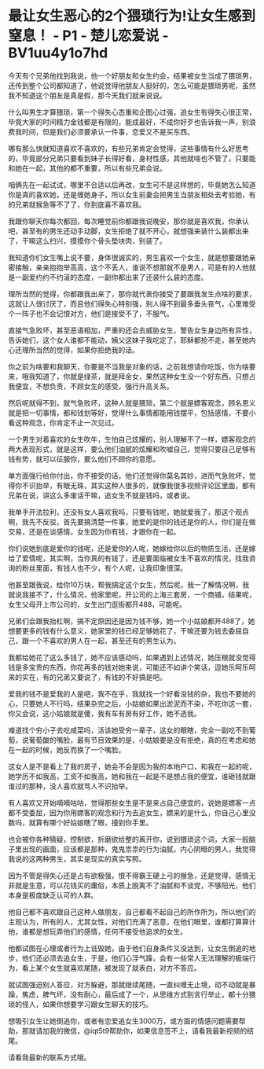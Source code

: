 # 最让女生恶心的2个猥琐行为!让女生感到窒息！ - P1 - 楚儿恋爱说 - BV1uu4y1o7hd

今天有个兄弟他找到我说，他一个好朋友和女生约会，结果被女生当成了猥琐男，还传到整个公司都知道了，他说觉得他朋友人挺好的，怎么可能是猥琐男呢，虽然我不知道这个朋友是真是假，那今天我们就来说说。

什么叫男生才算猥琐，第一个得失心态重和企图心过强，追女生有得失心很正常，毕竟大家的时间精力金钱都是有限的，能成最好，不成你好歹也告诉我一声，别浪费我时间，但是我们必须要承认一件事，恋爱又不是买东西。

哪有那么快就知道喜欢不喜欢的，有些兄弟肯定会觉得，这些事情有什么好思考的，毕竟部分兄弟只要看到妹子长得好看，身材性感，其他就啥也不管了，只要能和她在一起，其他的都不重要，所以有些兄弟会说。

咱俩先在一起试试，哪里不合适以后再改，女生可不是这样想的，毕竟她怎么知道你是真的喜欢她，还是缠她身子，所以女生前妻会把男生当朋友相处去考验她，有的兄弟就猴急等不了了，你到底喜不喜欢我。

我跟你聊天你每次都回，每次睡觉前你都跟我说晚安，那你就是喜欢我，你承认吧，甚至有的男生还动手动脚，女生拒绝了就不开心，就想强来装什么装都出来了，干嘛这么扫兴，摸摸你个骨头垫块肉，别装了。

我知道你们女生嘴上说不要，身体很诚实的，男生喜欢一个女生，就是想要跟她亲密接触，亲亲抱抱举高高，这个不丢人，谁说不想那就不是男人，可是有的人他就是一副爱约约不约滚的态度，一副你都出来了还装什么装的态度。

理所当然的觉得，你都跟我出来了，那你就代表你接受了要跟我发生点啥的要求，这就让人很讨厌了，而且他们得失心特别强，别人得不到最多垂头丧气，心里难受个一阵子也不会记恨对方，他们是接受不了，不服气。

直接气急败坏，甚至恶语相加，严重的还会去威胁女生，警告女生身边所有异性，告诉她们，这个女人谁都不能动，姨父这妹子我吃定了，耶稣都抢不走，甚至她内心还理所当然的觉得，如果你拒绝我的话。

你之前为啥要和我聊天，你要是不当我是对象的话，之前我想请你吃饭，你为啥要来，哦我知道了，你就是绿茶，就是拜金女，果然这种女生没一个好东西，只想占我便宜，不想负责，不顾女生的感受，强行升高关系。

然后呢就得不到，就气急败坏，这种人就是猥琐，第二个就是嫖客观念，顾名思义就是把一切事情，都和钱划等好，觉得什么事情都能用钱摆平，包括感情，不要小看这种观念，你肯定不止一次见过。

一个男生对着喜欢的女生吹牛，生怕自己炫耀的，别人理解不了一样，嫖客观念的两大表现形式，就是这样，要么他们油腻的炫耀和吹嘘自己，觉得只要自己足够有钱有势，就可以征服你，要么他们不顾你的意愿。

单方面强行给你付出，你不接受的话，他们还觉得你莫名其妙，进而气急败坏，觉得你不识抬举，有眼无珠，其实这种人很多的，就像我很多视频评论区里面，都有兄弟在说，讲这么多废话干嘛，追女生不就是钱吗，或者说。

我单手开法拉利，还没有女人喜欢我吗，只要有钱呢，她就爱我了，那这个观点啊，我先不反驳，首先要搞清楚一件事，她爱的是你的钱还是你的人，你们是在做交易，还是在谈感情，女生因为你有钱，才跟你在一起。

你们说她到底是爱你的钱呢，还是爱你的人呢，她嫁给你以后的物质生活，还是嫁给了爱情呢，其实啊，当你真的有钱了，还是要面临被女生不喜欢的情况，找我咨询的粉丝里面，有钱人也不少，有个人呢，让我印象很深。

他甚至跟我说，给你10万块，帮我搞定这个女生，然后呢，我一了解情况啊，我就说我接不了，什么情况，他家里呢，开公司的上海三套房，一个商铺，结果呢，女生父母开上市公司的，女生出门逛街都开488，可能呢。

兄弟们会跟我抬杠啊，搞不定原因还是因为钱不够，她一个小姑娘都开488了，她想要更多的钱有什么意义，她家里的钱已经足够她花了，干嘛还要为钱去委屈自己，跟一个不喜欢的男人在一起，甚至还有的男生认为。

我都给她花了这么多钱了，她不应该感动吗，如果遇到上述情况，她压根就没觉得钱是多宝贵的东西，你花再多的钱对她来说，可能还不如讲个笑话，逗她乐呵乐呵来的实在，有的兄弟又要说了，有钱的不好搞是吧。

爱我的钱不是爱我的人是吧，我不在乎，我就找一个好看没钱的杂，我也不要她的心，只要她人不行吗，结果杂完之后，小姑娘如果出淤泥而不染，不吃你这一套，你又会说，这小姑娘就是傻，我有车有房有好工作，她不选我。

难道找个穷小子去吃咸菜吗，活该她受穷一辈子，这女的眼瞎，完全一副吃不到葡萄，说葡萄酸的嘴脸，最有节目效果的是，小姑娘要是没有拒绝，真的在考虑和她在一起的时候，她反而换了一个嘴脸。

这女人是不是看上了我的房子，她会不会是因为我的本地户口，和我在一起的呢，她学历不如我高，工资不如我高，她和我在一起是不是想占我的便宜，谁砸钱就跟谁过的那种，没人喜欢就骂人不识抬举。

有人喜欢又开始嘀嘀咕咕，觉得那些女生是不是来占自己便宜的，说她是嫖客一点都不受委屈，因为你用嫖客的观念和行为去追女生，嫖来的是什么，你自己心里没数吗，就算有哪个好姑娘瞎了眼，撞到你手里。

也会被你各种猜疑，控制欲，折磨欲给整的离开你，说到猥琐这个词，大家一般脑子里出现的画面，应该都是那种，鬼鬼祟祟的行为油腻，内心阴暗的男人，我觉得我说的这两种男生，其实是现实的真实写照。

因为不管是得失心还是占有欲极强，恨不得霸王硬上弓的猴急，还是觉得，感情无非就是生意，可以花钱买的庸俗，本质上脱离不了油腻和不谈党，不够阳光，他们本身是极度缺乏认可的人群。

他自己都不喜欢跟自己这种人做朋友，自己都看不起自己的所作所为，所以他们的主观认为，所有的人，尤其女性，对他们充满了恶意，在他们眼里，谁都打算算计他，谁都是想玩弄他们的感情，任何不接受他追求的女生。

他都试图在心理或者行为上诋毁她，由于他们自身条件又没达到，让女生倒追的地步，他们还必须去追女生，于是，他们心浮气躁，会有一些常人无法理解的极端行为，看上某个女生就喜欢尾随，被发现了就表白，对方不答应。

就试图强迫别人答应，对方躲避，那就继续尾随，一直纠缠无止境，动不动就是暴躁，焦虑，脾气坏，没有耐心，最后成了一个，从思维方式到言行举止，都十分猥琐的怪人，如果你想要学习跟女生聊天的技巧。

想吸引女生让她倒追你，或者有恋爱追女生3000万，或方面的情感问题需要帮助，那就请加我的微信，@iqt5t9帮助你，如果信息签不上，请看我最新视频的结尾。

请看我最新的联系方式哦。